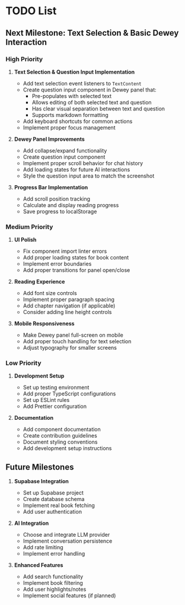 # TODO List

## Next Milestone: Text Selection & Basic Dewey Interaction

### High Priority
1. **Text Selection & Question Input Implementation**
   - Add text selection event listeners to `TextContent`
   - Create question input component in Dewey panel that:
     - Pre-populates with selected text
     - Allows editing of both selected text and question
     - Has clear visual separation between text and question
     - Supports markdown formatting
   - Add keyboard shortcuts for common actions
   - Implement proper focus management

2. **Dewey Panel Improvements**
   - Add collapse/expand functionality
   - Create question input component
   - Implement proper scroll behavior for chat history
   - Add loading states for future AI interactions
   - Style the question input area to match the screenshot

3. **Progress Bar Implementation**
   - Add scroll position tracking
   - Calculate and display reading progress
   - Save progress to localStorage

### Medium Priority
1. **UI Polish**
   - Fix component import linter errors
   - Add proper loading states for book content
   - Implement error boundaries
   - Add proper transitions for panel open/close

2. **Reading Experience**
   - Add font size controls
   - Implement proper paragraph spacing
   - Add chapter navigation (if applicable)
   - Consider adding line height controls

3. **Mobile Responsiveness**
   - Make Dewey panel full-screen on mobile
   - Add proper touch handling for text selection
   - Adjust typography for smaller screens

### Low Priority
1. **Development Setup**
   - Set up testing environment
   - Add proper TypeScript configurations
   - Set up ESLint rules
   - Add Prettier configuration

2. **Documentation**
   - Add component documentation
   - Create contribution guidelines
   - Document styling conventions
   - Add development setup instructions

## Future Milestones
1. **Supabase Integration**
   - Set up Supabase project
   - Create database schema
   - Implement real book fetching
   - Add user authentication

2. **AI Integration**
   - Choose and integrate LLM provider
   - Implement conversation persistence
   - Add rate limiting
   - Implement error handling

3. **Enhanced Features**
   - Add search functionality
   - Implement book filtering
   - Add user highlights/notes
   - Implement social features (if planned) 